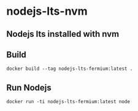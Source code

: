 # nodejs-lts-nvm

## Nodejs lts installed with nvm

## Build

```
docker build --tag nodejs-lts-fermium:latest .
```

## Run Nodejs

```
docker run -ti nodejs-lts-fermium:latest node
```
